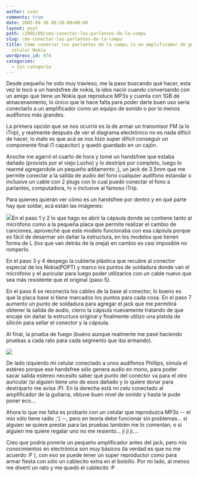 ```yaml
---
author: ivan
comments: true
date: 2005-09-30 00:28:00+00:00
layout: post
path: /2005/09/cmo-conectar-los-parlantes-de-la-compu
slug: cmo-conectar-los-parlantes-de-la-compu
title: Cómo conectar los parlantes de la compu (o un amplificador de guitarra) a tu
  celular Nokia
wordpress_id: 974
categories:
  - Sin categoría
---
```


Desde pequeño he sido muy travieso, me la paso buscando qué hacer, esta vez le tocó a un handsfree de nokia, la idea nació cuando conversando con un amigo que tiene un Nokia que reproduce MP3s y cuenta con 1GB de almacenamiento, lo único que le hace falta para poder darle buen uso sería conectarlo a un amplificador como un equipo de sonido o por lo menos audífonos más grandes.

La primera opción que se nos ocurrió es la de armar un transmisor FM (a lo iTrip), y realmente después de ver el diagrama electrónico no es nada difícil de hacer, lo malo es que acá se nos hizo super difícil conseguir un componente final (1 capacitor) y quedó guardado en un cajón.

Anoche me agarró el cuarto de hora y tomé un handsfree que estaba dañado (provisto por el viejo Lucho) y lo destripé por completo, luego lo rearmé agregandole un pequeño aditamento ;), un jack de 3.5mm que me permite conectar a la salida de audio del fono cualquier audífono estandar o inclusive un cable con 2 plugs con lo cual puedo conectar el fono a parlantes, computadora, tv o inclusive al famoso iTrip.

Para quienes quieran ver cómo es un handsfree por dentro y en qué parte hay que soldar, acá están las imágenes:

[![](http://photos1.blogger.com/blogger/5311/455/320/pasos_armado.jpg)](http://photos1.blogger.com/blogger/5311/455/1600/pasos_armado.jpg)En el paso 1 y 2 lo que hago es abrir la cápsula donde se contiene tanto al micrófono como a la pequeña placa que permite realizar el cambio de canciones, aproveché que este modelo funcionaba con esa cápsula porque es fácil de desarmar sin dañar la estructura, en los modelos que tienen forma de L (los que van detrás de la oreja) en cambio es casi imposible no romperlo.

En el paso 3 y 4 despego la cubierta plástica que recubre al conector especial de los Nokia(POPT) y marco los puntos de soldadura donde van el micrófono y el auricular para luego poder utilizarlos con un cable nuevo que sea más resistente que el original (paso 5).

En el paso 6 se reconecta los cables de la base al conector, lo bueno es que la placa base sí tiene marcados los puntos para cada cosa. En el paso 7 aumento un punto de soldadura para agregar el jack que me permitirá obtener la salida de audio, cierro la cápsula nuevamente tratando de que encaje sin dañar la estructura original y finalmente utilizo una pistola de silicón para sellar el conector y la cápsula.

Al final, la prueba de fuego (bueno aunque realmente me pasé haciendo pruebas a cada rato para cada segmento que iba armando).

[![](http://photos1.blogger.com/blogger/5311/455/320/celular_conectado.jpg)](http://photos1.blogger.com/blogger/5311/455/1600/celular_conectado.jpg)

De lado izquierdo mi celular conectado a unos audífonos Phillips, simula el estéreo porque ese handsfree sólo genera audio en mono, para poder sacar salida estereo necesito saber qué punto del conector va para el otro auricular (si alguien tiene uno de esos dañado y lo quiere donar para destriparlo me avisa :P). En la derecha está mi celu conectado al amplificador de la guitarra, obtuve buen nivel de sonido y hasta le pude poner eco...

Ahora lo que me falta es probarlo con un celular que reproduzca MP3s -- el mío sólo tiene radio :'( --, pero en teoría debe funcionar sin problemas... si alguien se quiere prestar para las pruebas también me lo comentan, o si alguien me quiere regalar uno no me resiento... ji ji ji....

Creo que podría ponerle un pequeño amplificador antes del jack, pero mis conocimientos en electrónica son muy básicos (la verdad es que no me acuerdo :P ), con eso se puede tener un super reproductor como para armar fiesta con sólo un cablecito extra en el bolsillo. Por mi lado, al menos me divertí un rato y me quedó el cablecito :P
